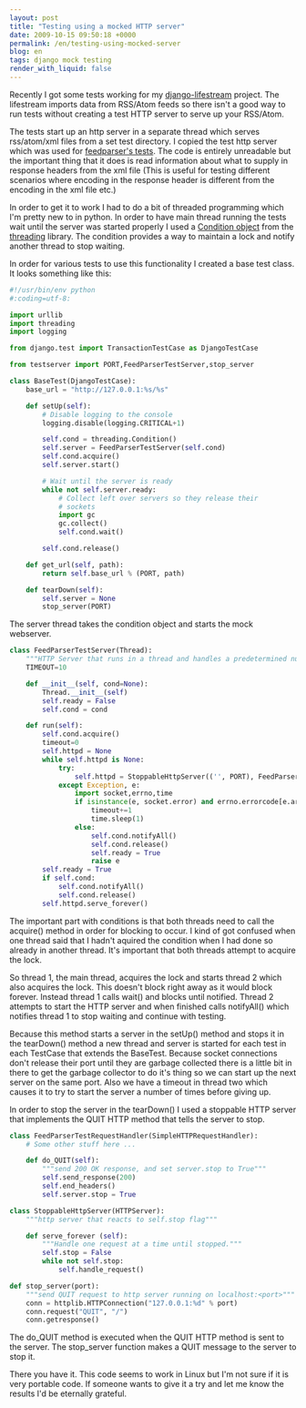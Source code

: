```yaml
---
layout: post
title: "Testing using a mocked HTTP server"
date: 2009-10-15 09:50:18 +0000
permalink: /en/testing-using-mocked-server
blog: en
tags: django mock testing
render_with_liquid: false
---
```


Recently I got some tests working for my
[django-lifestream](http://bitbucket.org/IanLewis/django-lifestream/)
project. The lifestream imports data from RSS/Atom feeds so there isn't
a good way to run tests without creating a test HTTP server to serve up
your RSS/Atom.

The tests start up an http server in a separate thread which serves
rss/atom/xml files from a set test directory. I copied the test http
server which was used for [feedparser's
tests](http://code.google.com/p/feedparser/source/browse/trunk/feedparser/feedparsertest.py).
The code is entirely unreadable but the important thing that it does is
read information about what to supply in response headers from the xml
file (This is useful for testing different scenarios where encoding in
the response header is different from the encoding in the xml file etc.)

In order to get it to work I had to do a bit of threaded programming
which I'm pretty new to in python. In order to have main thread running
the tests wait until the server was started properly I used a [Condition
object](http://docs.python.org/library/threading.html#condition-objects)
from the [threading](http://docs.python.org/library/threading.htm)
library. The condition provides a way to maintain a lock and notify
another thread to stop waiting.

In order for various tests to use this functionality I created a base
test class. It looks something like this:

```python
#!/usr/bin/env python
#:coding=utf-8:

import urllib
import threading
import logging

from django.test import TransactionTestCase as DjangoTestCase

from testserver import PORT,FeedParserTestServer,stop_server

class BaseTest(DjangoTestCase):
    base_url = "http://127.0.0.1:%s/%s"

    def setUp(self):
        # Disable logging to the console
        logging.disable(logging.CRITICAL+1)

        self.cond = threading.Condition()
        self.server = FeedParserTestServer(self.cond)
        self.cond.acquire()
        self.server.start()

        # Wait until the server is ready
        while not self.server.ready:
            # Collect left over servers so they release their
            # sockets
            import gc
            gc.collect()
            self.cond.wait()

        self.cond.release()

    def get_url(self, path):
        return self.base_url % (PORT, path)

    def tearDown(self):
        self.server = None
        stop_server(PORT)
```

The server thread takes the condition object and starts the mock
webserver.

```python
class FeedParserTestServer(Thread):
    """HTTP Server that runs in a thread and handles a predetermined number of requests"""
    TIMEOUT=10

    def __init__(self, cond=None):
        Thread.__init__(self)
        self.ready = False
        self.cond = cond

    def run(self):
        self.cond.acquire()
        timeout=0
        self.httpd = None
        while self.httpd is None:
            try:
                self.httpd = StoppableHttpServer(('', PORT), FeedParserTestRequestHandler)
            except Exception, e:
                import socket,errno,time
                if isinstance(e, socket.error) and errno.errorcode[e.args[0]] == 'EADDRINUSE' and timeout < self.TIMEOUT:
                    timeout+=1
                    time.sleep(1)
                else:
                    self.cond.notifyAll()
                    self.cond.release()
                    self.ready = True
                    raise e
        self.ready = True
        if self.cond:
            self.cond.notifyAll()
            self.cond.release()
        self.httpd.serve_forever()
```

The important part with conditions is that both threads need to call the
acquire() method in order for blocking to occur. I kind of got confused
when one thread said that I hadn't aquired the condition when I had done
so already in another thread. It's important that both threads attempt
to acquire the lock.

So thread 1, the main thread, acquires the lock and starts thread 2
which also acquires the lock. This doesn't block right away as it would
block forever. Instead thread 1 calls wait() and blocks until notified.
Thread 2 attempts to start the HTTP server and when finished calls
notifyAll() which notifies thread 1 to stop waiting and continue with
testing.

Because this method starts a server in the setUp() method and stops it
in the tearDown() method a new thread and server is started for each
test in each TestCase that extends the BaseTest. Because socket
connections don't release their port until they are garbage collected
there is a little bit in there to get the garbage collector to do it's
thing so we can start up the next server on the same port. Also we have
a timeout in thread two which causes it to try to start the server a
number of times before giving up.

In order to stop the server in the tearDown() I used a stoppable HTTP
server that implements the QUIT HTTP method that tells the server to
stop.

```python
class FeedParserTestRequestHandler(SimpleHTTPRequestHandler):
    # Some other stuff here ...

    def do_QUIT(self):
        """send 200 OK response, and set server.stop to True"""
        self.send_response(200)
        self.end_headers()
        self.server.stop = True

class StoppableHttpServer(HTTPServer):
    """http server that reacts to self.stop flag"""

    def serve_forever (self):
        """Handle one request at a time until stopped."""
        self.stop = False
        while not self.stop:
            self.handle_request()

def stop_server(port):
    """send QUIT request to http server running on localhost:<port>"""
    conn = httplib.HTTPConnection("127.0.0.1:%d" % port)
    conn.request("QUIT", "/")
    conn.getresponse()
```

The do_QUIT method is executed when the QUIT HTTP method is sent to the
server. The stop_server function makes a QUIT message to the server to
stop it.

There you have it. This code seems to work in Linux but I'm not sure if
it is very portable code. If someone wants to give it a try and let me
know the results I'd be eternally grateful.
